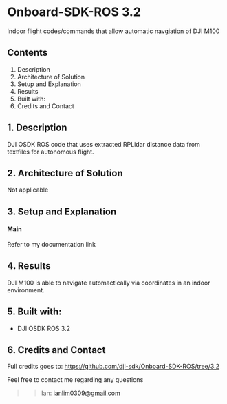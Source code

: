 # Onboard-SDK-ROS 3.2
Indoor flight codes/commands that allow automatic navgiation of DJI M100

## Contents
1. Description
2. Architecture of Solution
2. Setup and Explanation
3. Results
4. Built with:
5. Credits and Contact

## 1. Description
DJI OSDK ROS code that uses extracted RPLidar distance data from textfiles for autonomous flight.

## 2. Architecture of Solution
Not applicable

## 3. Setup and Explanation
#### Main
Refer to my documentation link

## 4. Results
DJI M100 is able to navigate automactically via coordinates in an indoor environment. 

## 5. Built with:
- DJI OSDK ROS 3.2

## 6. Credits and Contact
Full credits goes to: https://github.com/dji-sdk/Onboard-SDK-ROS/tree/3.2

Feel free to contact me regarding any questions

>>Ian: ianlim0309@gmail.com
